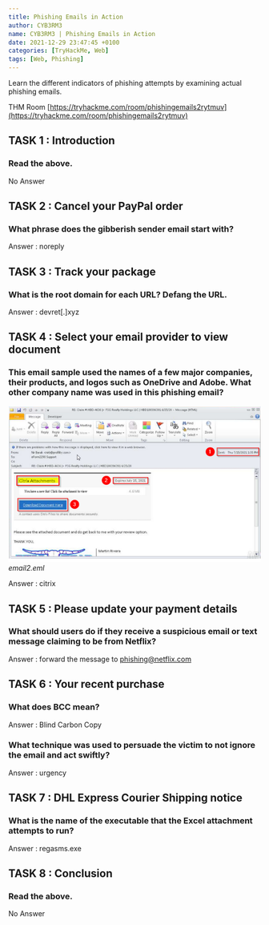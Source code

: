```yaml
---
title: Phishing Emails in Action   
author: CYB3RM3
name: CYB3RM3 | Phishing Emails in Action   
date: 2021-12-29 23:47:45 +0100
categories: [TryHackMe, Web]
tags: [Web, Phishing]
---
```


Learn the different indicators of phishing attempts by examining actual phishing emails. 

THM Room [https://tryhackme.com/room/phishingemails2rytmuv](https://tryhackme.com/room/phishingemails2rytmuv)


## TASK 1 : Introduction
### Read the above. 
No Answer

## TASK 2 : Cancel your PayPal order 
### What phrase does the gibberish sender email start with? 
Answer : noreply

## TASK 3 : Track your package 
###  What is the root domain for each URL? Defang the URL.  
Answer : devret[.]xyz

## TASK 4 : Select your email provider to view document 
### This email sample used the names of a few major companies, their products, and logos such as OneDrive and Adobe. What other company name was used in this phishing email? 

![email2.eml](/images/thm/phishingemails2rytmuv/phishingemails2rytmuv_1.png)
_email2.eml_

Answer : citrix

## TASK 5 : Please update your payment details 
### What should users do if they receive a suspicious email or text message claiming to be from Netflix? 
Answer : forward the message to phishing@netflix.com

## TASK 6 : Your recent purchase 
### What does BCC mean?
Answer : Blind Carbon Copy

### What technique was used to persuade the victim to not ignore the email and act swiftly?
Answer : urgency

## TASK 7 : DHL Express Courier Shipping notice 
### What is the name of the executable that the Excel attachment attempts to run? 
Answer : regasms.exe

## TASK 8 : Conclusion
### Read the above. 
No Answer 